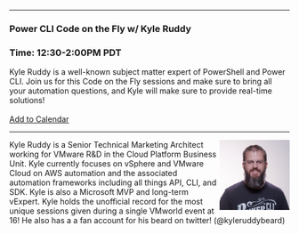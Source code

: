 <style>
  body {background-image:url('github-site-BG.png'); background-repeat: repeat-y; }
  .wrapper {margin-top:75px;}
  header {top:20px!important;
  .session-wrapper{border:1px solid #36373b; border-radius:5px; padding:20px; background-color:##D3D3D3;}
  
</style>
<hr/>

### **Power CLI Code on the Fly w/ Kyle Ruddy**
### **Time: 12:30-2:00PM PDT**
<div class="session-wrapper">
Kyle Ruddy is a well-known subject matter expert of PowerShell and Power CLI. Join us for this Code on the Fly sessions and make sure to bring all your automation questions, and Kyle will make sure to provide real-time solutions!
<br><br> 
<a title="Add to Calendar" class="addeventatc" data-id="On5085521" href="https://www.addevent.com/event/On5085521" target="_blank" rel="nofollow">Add to Calendar</a>
        <script type="text/javascript" src="https://addevent.com/libs/atc/1.6.1/atc.min.js" async defer></script></div>

<hr/>
<img src="kyle_ruddy.jpg" alt="Kyle Ruddy" width="25%" align="right">
    
<p>Kyle Ruddy is a Senior Technical Marketing Architect working for VMware R&D in the Cloud Platform Business Unit. Kyle currently focuses on vSphere and VMware Cloud on AWS automation and the associated automation frameworks including all things API, CLI, and SDK. Kyle is also a Microsoft MVP and long-term vExpert. Kyle holds the unofficial record for the most unique sessions given during a single VMworld event at 16! He also has a a fan account for his beard on twitter! (@kyleruddybeard)</p>
